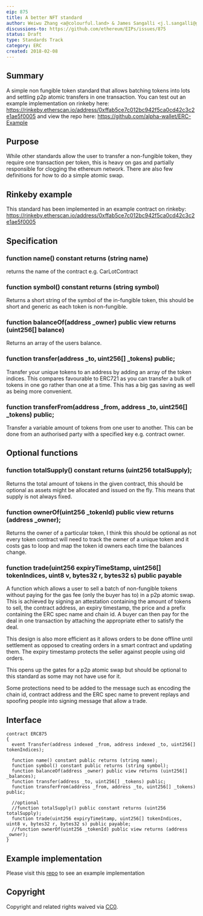 ```yaml
---
eip: 875
title: A better NFT standard
author: Weiwu Zhang <a@colourful.land> & James Sangalli <j.l.sangalli@gmail.com>
discussions-to: https://github.com/ethereum/EIPs/issues/875
status: Draft
type: Standards Track
category: ERC
created: 2018-02-08
---
```


## Summary
A simple non fungible token standard that allows batching tokens into lots and settling p2p atomic transfers in one transaction. You can test out an example implementation on rinkeby here: https://rinkeby.etherscan.io/address/0xffab5ce7c012bc942f5ca0cd42c3c2e1ae5f0005 and view the repo here: https://github.com/alpha-wallet/ERC-Example

## Purpose
While other standards allow the user to transfer a non-fungible token, they require one transaction per token, this is heavy on gas and partially responsible for clogging the ethereum network. There are also few definitions for how to do a simple atomic swap.

## Rinkeby example
This standard has been implemented in an example contract on rinkeby: https://rinkeby.etherscan.io/address/0xffab5ce7c012bc942f5ca0cd42c3c2e1ae5f0005

## Specification

### function name() constant returns (string name)

returns the name of the contract e.g. CarLotContract

### function symbol() constant returns (string symbol)

Returns a short string of the symbol of the in-fungible token, this should be short and generic as each token is non-fungible.

### function balanceOf(address _owner) public view returns (uint256[] balance)

Returns an array of the users balance.

### function transfer(address _to, uint256[] _tokens) public;

Transfer your unique tokens to an address by adding an array of the token indices. This compares favourable to ERC721 as you can transfer a bulk of tokens in one go rather than one at a time. This has a big gas saving as well as being more convenient.

### function transferFrom(address _from, address _to, uint256[] _tokens) public;

Transfer a variable amount of tokens from one user to another. This can be done from an authorised party with a specified key e.g. contract owner.

## Optional functions

### function totalSupply() constant returns (uint256 totalSupply);

Returns the total amount of tokens in the given contract, this should be optional as assets might be allocated and issued on the fly. This means that supply is not always fixed.

### function ownerOf(uint256 _tokenId) public view returns (address _owner);

Returns the owner of a particular token, I think this should be optional as not every token contract will need to track the owner of a unique token and it costs gas to loop and map the token id owners each time the balances change.

### function trade(uint256 expiryTimeStamp, uint256[] tokenIndices, uint8 v, bytes32 r, bytes32 s) public payable

A function which allows a user to sell a batch of non-fungible tokens without paying for the gas fee (only the buyer has to) in a p2p atomic swap. This is achieved by signing an attestation containing the amount of tokens to sell, the contract address, an expiry timestamp, the price and a prefix containing the ERC spec name and chain id. A buyer can then pay for the deal in one transaction by attaching the appropriate ether to satisfy the deal.

This design is also more efficient as it allows orders to be done offline until settlement as opposed to creating orders in a smart contract and updating them. The expiry timestamp protects the seller against people using old orders.

This opens up the gates for a p2p atomic swap but should be optional to this standard as some may not have use for it.

Some protections need to be added to the message such as encoding the chain id, contract address and the ERC spec name to prevent replays and spoofing people into signing message that allow a trade.

## Interface

```
contract ERC875
{
  event Transfer(address indexed _from, address indexed _to, uint256[] tokenIndices);

  function name() constant public returns (string name);
  function symbol() constant public returns (string symbol);
  function balanceOf(address _owner) public view returns (uint256[] _balances);
  function transfer(address _to, uint256[] _tokens) public;
  function transferFrom(address _from, address _to, uint256[] _tokens) public;

  //optional
  //function totalSupply() public constant returns (uint256 totalSupply);
  function trade(uint256 expiryTimeStamp, uint256[] tokenIndices, uint8 v, bytes32 r, bytes32 s) public payable;
  //function ownerOf(uint256 _tokenId) public view returns (address _owner);
}
```

## Example implementation

Please visit this [repo](https://github.com/alpha-wallet/ERC875) to see an example implementation  

## Copyright
Copyright and related rights waived via [CC0](https://creativecommons.org/publicdomain/zero/1.0/).
